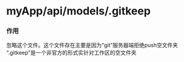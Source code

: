 # myApp/api/models/.gitkeep
### 作用

忽略这个文件。这个文件存在主要是因为“git”服务器端拒绝push空文件夹 “.gitkeep”是一个非官方的形式实针对工作区的空文件夹

<docmeta name="uniqueID" value="gitkeep437760">
<docmeta name="displayName" value=".gitkeep">
